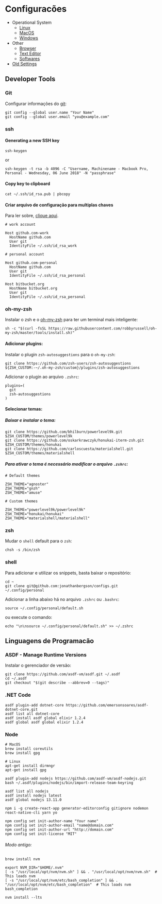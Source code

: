 # Configuracões

- Operational System
  - [Linux](https://github.com/jonathanbergson/configs/blob/master/docs/LINUX.md)
  - [MacOS](https://github.com/jonathanbergson/configs/blob/master/docs/MACOS.md)
  - [Windows](https://github.com/jonathanbergson/configs/blob/master/docs/WINDOWS.md)
- Other
  - [Browser](https://github.com/jonathanbergson/configs/blob/master/docs/BROWSER.md)
  - [Text Editor](https://github.com/jonathanbergson/configs/blob/master/docs/EDITORS.md)
  - [Softwares](https://github.com/jonathanbergson/configs/blob/master/docs/SOFTWARES.md)
- [Old Settings](https://github.com/jonathanbergson/configs/blob/master/docs/OLD.md)

## Developer Tools

### Git

Configurar informações do [git](https://git-scm.com):

```shell
git config --global user.name "Your Name"
git config --global user.email "you@example.com"
```

### ssh

#### Generating a new SSH key

```shell
ssh-keygen
```

or

```shell
ssh-keygen -t rsa -b 4096 -C "Username, Machinename - Macbook Pro, Personal - Wednesday, 06 June 2018" -N "passphrase"
```

#### Copy key to clipboard

```shell
cat ~/.ssh/id_rsa.pub | pbcopy
```

#### Criar arquivo de configuração para multiplas chaves

Para ler sobre, [clique aqui](https://gist.github.com/jexchan/2351996).

```
# work account

Host github.com-work
  HostName github.com
  User git
  IdentityFile ~/.ssh/id_rsa_work

# personal account

Host github.com-personal
  HostName github.com
  User git
  IdentityFile ~/.ssh/id_rsa_personal

Host bitbucket.org
  HostName bitbucket.org
  User git
  IdentityFile ~/.ssh/id_rsa_personal
```

### oh-my-zsh

Instalar o zsh e o [oh-my-zsh](https://github.com/robbyrussell/oh-my-zsh) para ter um terminal mais inteligente:

```shell
sh -c "$(curl -fsSL https://raw.githubusercontent.com/robbyrussell/oh-my-zsh/master/tools/install.sh)"
```

#### Adicionar plugins:

Instalar o plugin `zsh-autosuggestions` para o `oh-my-zsh`:

```shell
git clone https://github.com/zsh-users/zsh-autosuggestions ${ZSH_CUSTOM:-~/.oh-my-zsh/custom}/plugins/zsh-autosuggestions
```

Adicionar o plugin ao arquivo `.zshrc`:

```shell
plugins=(
  git
  zsh-autosuggestions
)
```

#### Selecionar temas:

##### Baixar e instalar o tema:

```shell
git clone https://github.com/bhilburn/powerlevel9k.git $ZSH_CUSTOM/themes/powerlevel9k
git clone https://github.com/oskarkrawczyk/honukai-iterm-zsh.git $ZSH_CUSTOM/themes/honukai
git clone https://github.com/carloscuesta/materialshell.git $ZSH_CUSTOM/themes/materialshell
```

##### Para ativar o tema é necessário modificar o arquivo `.zshrc`:

```shell
# Default themes

ZSH_THEME="agnoster"
ZSH_THEME="gnzh"
ZSH_THEME="amuse"

# Custom themes

ZSH_THEME="powerlevel9k/powerlevel9k"
ZSH_THEME="honukai/honukai"
ZSH_THEME="materialshell/materialshell"
```

### zsh

Mudar o `shell` default para o `zsh`:

```shell
chsh -s /bin/zsh
```

### shell

Para adicionar e utilizar os snippets, basta baixar o repositório:

```shell
cd ~
git clone git@github.com:jonathanbergson/configs.git ~/.config/personal
```

Adicionar a linha abaixo há no arquivo `.zshrc` ou `.bashrc`:

```shell
source ~/.config/personal/default.sh
```

ou execute o comando:

```shell
echo "\n\nsource ~/.config/personal/default.sh" >> ~/.zshrc
```

## Linguagens de Programacão

### ASDF - Manage Runtime Versions

Instalar o gerenciador de versão:

```shell
git clone https://github.com/asdf-vm/asdf.git ~/.asdf
cd ~/.asdf
git checkout "$(git describe --abbrev=0 --tags)"
```

### .NET Code

```shell
asdf plugin-add dotnet-core https://github.com/emersonsoares/asdf-dotnet-core.git
asdf list all dotnet-core
asdf install asdf global elixir 1.2.4
asdf global asdf global elixir 1.2.4
```

### Node

```shell
# MacOS
brew install coreutils
brew install gpg

# Linux
apt-get install dirmngr
apt-get install gpg
```

```shell
asdf plugin-add nodejs https://github.com/asdf-vm/asdf-nodejs.git
bash ~/.asdf/plugins/nodejs/bin/import-release-team-keyring

asdf list all nodejs
asdf install nodejs latest
asdf global nodejs 13.11.0
```

```shell
npm i -g create-react-app generator-editorconfig gitignore nodemon react-native-cli yarn yo
```

```shell
npm config set init-author-name "Your name"
npm config set init-author-email "name@domain.com"
npm config set init-author-url "http://domain.com"
npm config set init-license "MIT"
```

###### Modo antigo:

```shell
brew install nvm

export NVM_DIR="$HOME/.nvm"
[ -s "/usr/local/opt/nvm/nvm.sh" ] && . "/usr/local/opt/nvm/nvm.sh"  # This loads nvm
[ -s "/usr/local/opt/nvm/etc/bash_completion" ] && . "/usr/local/opt/nvm/etc/bash_completion"  # This loads nvm bash_completion

nvm install --lts
```
